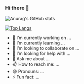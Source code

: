 ### Hi there 👋


![Anurag's GitHub stats](https://github-readme-stats.vercel.app/api?username=jyj7101&show_icons=true&theme=radical)

[![Top Langs](https://github-readme-stats.vercel.app/api/top-langs/?username=jyj7101&layout=donut)](https://github.com/anuraghazra/github-readme-stats)

- 🔭 I’m currently working on ...
- 🌱 I’m currently learning ...
- 👯 I’m looking to collaborate on ...
- 🤔 I’m looking for help with ...
- 💬 Ask me about ...
- 📫 How to reach me: ...
- 😄 Pronouns: ...
- ⚡ Fun fact: ...
